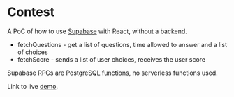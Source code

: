 # Contest
A PoC of how to use [Supabase](https://supabase.com) with React, without a backend.

* fetchQuestions - get a list of questions, time allowed to answer and a list of choices
* fetchScore - sends a list of user choices, receives the user score

Supabase RPCs are PostgreSQL functions, no serverless functions used.

Link to live [demo](https://pera-urosevic.github.io/contest-react/).

